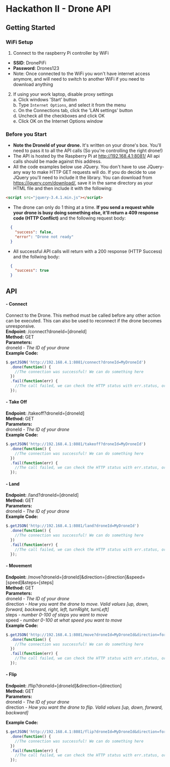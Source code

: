 # Hackathon II - Drone API

## Getting Started

### WiFi Setup
1. Connect to the raspberry Pi controller by WiFi
  * **SSID**: DronePiFi
  * **Password**: Drones123
  * Note: Once connected to the WiFi you won't have internet access anymore, and will need to switch to another WiFi if you need to download anything
2. If using your work laptop, disable proxy settings  
  a. Click windows 'Start' button  
  b. Type `Internet Options`, and select it from the menu  
  c. On the Connections tab, click the 'LAN settings' button  
  d. Uncheck all the checkboxes and click OK  
  e. Click OK on the Internet Options window  
  

### Before you Start
* **Note the DroneId of your drone.** It's written on your drone's box. You'll need to pass it to all the API calls (So you're controlling the right drone!)
* The API is hosted by the Raspberry Pi at http://192.168.4.1:8081/ All api calls should be made against this address.
* All the code examples below use JQuery. You don't have to use JQuery- any way to make HTTP GET requests will do. If you do decide to use JQuery you'll need to include it the library. You can download from https://jquery.com/download/, save it in the same directory as your HTML file and then include it with the following:
```HTML
<script src="jquery-3.4.1.min.js"></script>
```
* The drone can only do 1 thing at a time. **If you send a request while your drone is busy doing something else, it'll return a 409 response code (HTTP Conflict)** and the following request body:
```json
  {
    "success": false,
    "error": "Drone not ready"
  }
```
* All successful API calls will return with a 200 response (HTTP Success) and the follwing body:
```json
  {
    "success": true
  }
```

## API  
#### - Connect
Connect to the Drone. This method must be called before any other action can be executed.
This can also be used to reconnect if the drone becomes unresponsive.  
**Endpoint:** /connect?droneId=[droneId]  
**Method:** GET  
**Parameters:**  
droneId - _The ID of your drone_  
**Example Code:**
```javascript
$.getJSON('http://192.168.4.1:8081/connect?droneId=MyDroneId')
  .done(function() {
    //The connection was successful! We can do something here
  })
  .fail(function(err) {
    //The call failed, we can check the HTTP status with err.status, or the response body with err.responseJSON
  });
```
#### - Take Off
**Endpoint:** /takeoff?droneId=[droneId]  
**Method:** GET  
**Parameters:**  
droneId - _The ID of your drone_  
**Example Code:**
```javascript
$.getJSON('http://192.168.4.1:8081/takeoff?droneId=MyDroneId')
  .done(function() {
    //The connection was successful! We can do something here
  })
  .fail(function(err) {
    //The call failed, we can check the HTTP status with err.status, or the response body with err.responseJSON
  });
```
#### - Land
**Endpoint:** /land?droneId=[droneId]  
**Method:** GET  
**Parameters:**  
droneId - _The ID of your drone_  
**Example Code:**
```javascript
$.getJSON('http://192.168.4.1:8081/land?droneId=MyDroneId')
  .done(function() {
    //The connection was successful! We can do something here
  })
  .fail(function(err) {
    //The call failed, we can check the HTTP status with err.status, or the response body with err.responseJSON
  });
```
#### - Movement
**Endpoint:** /move?droneId=[droneId]&direction=[direction]&speed=[speed]&steps=[steps]  
**Method:** GET  
**Parameters:**  
droneId - _The ID of your drone_  
direction - _How you want the drone to move. Valid values [up, down, forward, backward, right, left, turnRight, turnLeft]_  
steps - _number 0-100 of steps you want to move_  
speed - _number 0-100 at what speed you want to move_  
**Example Code:**
```javascript
$.getJSON('http://192.168.4.1:8081/move?droneId=MyDroneId&direction=forward&steps=20&speed=20')
  .done(function() {
    //The connection was successful! We can do something here
  })
  .fail(function(err) {
    //The call failed, we can check the HTTP status with err.status, or the response body with err.responseJSON
  });
```
#### - Flip
**Endpoint:** /flip?droneId=[droneId]&direction=[direction]  
**Method:** GET  
**Parameters:**  
droneId - _The ID of your drone_  
direction - _How you want the drone to flip. Valid values [up, down, forward, backward]_  

**Example Code:**
```javascript
$.getJSON('http://192.168.4.1:8081/flip?droneId=MyDroneId&direction=forward')
  .done(function() {
    //The connection was successful! We can do something here
  })
  .fail(function(err) {
    //The call failed, we can check the HTTP status with err.status, or the response body with err.responseJSON
  });
```
